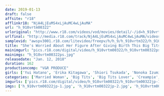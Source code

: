 ```yaml
---
date: 2019-01-13
draft: false
affsite: "r18"
afflinkr18: "NjA4LjEuMS4xLjAuMC4wLjAuMA"
url: "h_910vrtm00322"
urloriginal: "http://www.r18.com/videos/vod/movies/detail/-/id=h_910vrtm00322"
urlfinal: "http://media.r18.com/track/NjA4LjEuMS4xLjAuMC4wLjAuMA/videos/vod/movies/detail/-/id=h_910vrtm00322"
samplevid: "awspv3001.r18.com/litevideo/freepv/h/h_9/h_910vrtm322/h_910vrtm322_dmb_w.mp4"
title: "She's Worried About Her Figure After Giving Birth This Big Tits Housewife In A Sports Bra Has Been Deprived Of Sex For So Long She'll Cum Just From Being Touched! Highly Sensual! When She Sees A Rock Hard Cock, She Loses All Self Control, And Becomes A Horny Bitch Who Secretly Craves Creampie Sex! 2"
mainimgurl: "pics.r18.com/digital/video/h_910vrtm00322/h_910vrtm00322ps.jpg"
mainimgs: "h_910vrtm00322ps.jpg"
releasedate: "Jan. 12, 2018"
duration: 162
productioncomp: "V&R PRODUCE"
girls: ['Yui Hatano', 'Erika Kitagawa', 'Shiori Tsukada', 'Nonoka Izumi']
categories: ['Married Woman', 'Big Tits', 'Big Tits Lover', 'Creampie', 'Titty Fuck', 'Hi-Def']
imgurls: ['pics.r18.com/digital/video/h_910vrtm00322/h_910vrtm00322jp-1.jpg', 'pics.r18.com/digital/video/h_910vrtm00322/h_910vrtm00322jp-2.jpg', 'pics.r18.com/digital/video/h_910vrtm00322/h_910vrtm00322jp-3.jpg', 'pics.r18.com/digital/video/h_910vrtm00322/h_910vrtm00322jp-4.jpg', 'pics.r18.com/digital/video/h_910vrtm00322/h_910vrtm00322jp-5.jpg', 'pics.r18.com/digital/video/h_910vrtm00322/h_910vrtm00322jp-6.jpg', 'pics.r18.com/digital/video/h_910vrtm00322/h_910vrtm00322jp-7.jpg', 'pics.r18.com/digital/video/h_910vrtm00322/h_910vrtm00322jp-8.jpg', 'pics.r18.com/digital/video/h_910vrtm00322/h_910vrtm00322jp-9.jpg', 'pics.r18.com/digital/video/h_910vrtm00322/h_910vrtm00322jp-10.jpg', 'pics.r18.com/digital/video/h_910vrtm00322/h_910vrtm00322jp-11.jpg', 'pics.r18.com/digital/video/h_910vrtm00322/h_910vrtm00322jp-12.jpg', 'pics.r18.com/digital/video/h_910vrtm00322/h_910vrtm00322jp-13.jpg', 'pics.r18.com/digital/video/h_910vrtm00322/h_910vrtm00322jp-14.jpg', 'pics.r18.com/digital/video/h_910vrtm00322/h_910vrtm00322jp-15.jpg', 'pics.r18.com/digital/video/h_910vrtm00322/h_910vrtm00322jp-16.jpg', 'pics.r18.com/digital/video/h_910vrtm00322/h_910vrtm00322jp-17.jpg', 'pics.r18.com/digital/video/h_910vrtm00322/h_910vrtm00322jp-18.jpg', 'pics.r18.com/digital/video/h_910vrtm00322/h_910vrtm00322jp-19.jpg', 'pics.r18.com/digital/video/h_910vrtm00322/h_910vrtm00322jp-20.jpg']
imgs: ['h_910vrtm00322jp-1.jpg', 'h_910vrtm00322jp-2.jpg', 'h_910vrtm00322jp-3.jpg', 'h_910vrtm00322jp-4.jpg', 'h_910vrtm00322jp-5.jpg', 'h_910vrtm00322jp-6.jpg', 'h_910vrtm00322jp-7.jpg', 'h_910vrtm00322jp-8.jpg', 'h_910vrtm00322jp-9.jpg', 'h_910vrtm00322jp-10.jpg', 'h_910vrtm00322jp-11.jpg', 'h_910vrtm00322jp-12.jpg', 'h_910vrtm00322jp-13.jpg', 'h_910vrtm00322jp-14.jpg', 'h_910vrtm00322jp-15.jpg', 'h_910vrtm00322jp-16.jpg', 'h_910vrtm00322jp-17.jpg', 'h_910vrtm00322jp-18.jpg', 'h_910vrtm00322jp-19.jpg', 'h_910vrtm00322jp-20.jpg']
---
```

